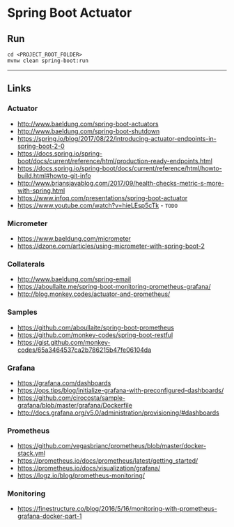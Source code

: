 
# Spring Boot Actuator

## Run

```
cd <PROJECT_ROOT_FOLDER>
mvnw clean spring-boot:run
```

---

## Links

### Actuator
* http://www.baeldung.com/spring-boot-actuators
* http://www.baeldung.com/spring-boot-shutdown
* https://spring.io/blog/2017/08/22/introducing-actuator-endpoints-in-spring-boot-2-0
* https://docs.spring.io/spring-boot/docs/current/reference/html/production-ready-endpoints.html
* https://docs.spring.io/spring-boot/docs/current/reference/html/howto-build.html#howto-git-info
* http://www.briansjavablog.com/2017/09/health-checks-metric-s-more-with-spring.html
* https://www.infoq.com/presentations/spring-boot-actuator
* https://www.youtube.com/watch?v=hieLEsp5cTk - `TODO`

### Micrometer
* https://www.baeldung.com/micrometer
* https://dzone.com/articles/using-micrometer-with-spring-boot-2

### Collaterals
* http://www.baeldung.com/spring-email
* https://aboullaite.me/spring-boot-monitoring-prometheus-grafana/
* http://blog.monkey.codes/actuator-and-prometheus/

### Samples
* https://github.com/aboullaite/spring-boot-prometheus
* https://github.com/monkey-codes/spring-boot-restful
* https://gist.github.com/monkey-codes/65a3464537ca2b786215b47fe06104da

### Grafana
* https://grafana.com/dashboards
* https://ops.tips/blog/initialize-grafana-with-preconfigured-dashboards/
* https://github.com/cirocosta/sample-grafana/blob/master/grafana/Dockerfile
* http://docs.grafana.org/v5.0/administration/provisioning/#dashboards

### Prometheus
* https://github.com/vegasbrianc/prometheus/blob/master/docker-stack.yml
* https://prometheus.io/docs/prometheus/latest/getting_started/
* https://prometheus.io/docs/visualization/grafana/
* https://logz.io/blog/prometheus-monitoring/

### Monitoring
* https://finestructure.co/blog/2016/5/16/monitoring-with-prometheus-grafana-docker-part-1
